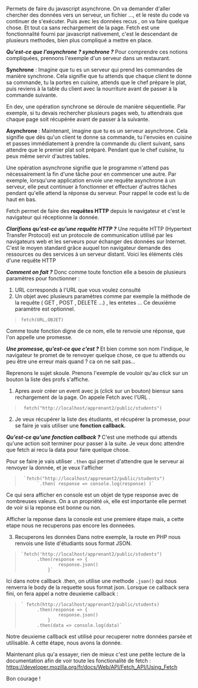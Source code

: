 Permets de faire du javascript asynchrone. On va demander d'aller chercher des données vers un serveur, un fichier ..., et  le reste du code va continuer de s'exécuter. Puis avec les données recus , on va faire quelque chose. Et tout ca sans rechargement de la page.
Fetch est une fonctionnalité fourni par javascript nativement, c'est le descendant de plusieurs methodes, bien plus compliqué a mettre en place.

***Qu'est-ce que l'asynchrone ? synchrone ?***
Pour comprendre ces notions compliquées, prennons l'exemple d'un serveur dans un restaurant.

**Synchrone** : Imagine que tu es un serveur qui prend les commandes de manière synchrone. Cela signifie que tu attends que chaque client te donne sa commande, tu la portes en cuisine, attends que le chef prépare le plat, puis reviens à la table du client avec la nourriture avant de passer à la commande suivante.

En dev, une opération synchrone se déroule de manière séquentielle. Par exemple, si tu devais rechercher plusieurs pages web, tu attendrais que chaque page soit récupérée avant de passer à la suivante.

**Asynchrone** : Maintenant, imagine que tu es un serveur asynchrone. Cela signifie que dès qu'un client te donne sa commande, tu l'envoies en cuisine et passes immédiatement à prendre la commande du client suivant, sans attendre que le premier plat soit préparé. Pendant que le chef cuisine, tu peux même servir d'autres tables.

Une opération asynchrone signifie que le programme n'attend pas nécessairement la fin d'une tâche pour en commencer une autre. Par exemple, lorsqu'une application envoie une requête asynchrone à un serveur, elle peut continuer à fonctionner et effectuer d'autres tâches pendant qu'elle attend la réponse du serveur. Pour rappel le code est lu de haut en bas.

Fetch permet de faire des **requêtes HTTP** depuis le navigateur et c'est le navigateur qui réceptionne la donnée.

***Clarifions qu'est-ce qu'une requête HTTP ?***
Une requête HTTP (Hypertext Transfer Protocol) est un protocole de communication utilisé par les navigateurs web et les serveurs pour échanger des données sur Internet. C'est le moyen standard grâce auquel ton navigateur demande des ressources ou des services à un serveur distant. Voici les éléments clés d'une requête HTTP

***Comment on fait ?***
Donc comme toute fonction elle a besoin de plusieurs paramètres pour fonctionner :

 1. URL corresponds à l'URL que vous voulez consulté
 2. Un objet avec plusieurs paramètres comme par exemple la méthode de la requête ( GET , POST , DELETE ...) , les entetes ... Ce deuxième paramètre est optionnel.

>    `fetch(URL,OBJET)`

 Comme toute fonction digne de ce nom, elle te renvoie une réponse, que l'on appelle une promesse. 
 
  ***Une promesse, qu'est-ce que c'est ?*** 
Et bien comme son nom l'indique, le navigateur te promet de te renvoyer quelque chose, ce que tu attends ou peu être une erreur mais quand ? ca on ne sait pas...

Reprenons le sujet skoule. 
Prenons l'exemple de vouloir qu'au click sur un bouton la liste des profs s'affiche.

 1. Apres avoir créer un event avec js (click sur un bouton) biensur sans rechargement de la page. On appele Fetch avec l'URL .


>   ` fetch("http://localhost/apprenant2/public/students")`


2. Je veux récupérer la liste des étudiants, et récupérer la promesse, pour se faire je vais utiliser une **fonction callback.**

***Qu'est-ce qu'une fonction callback ?***
C'est une methode qui attends qu'une action soit terminer pour passer à la suite.
Je veux donc attendre que fetch ai recu la data pour faire quelque chose.

Pour se faire je vais utiliser `.then` qui permet d'attendre que le serveur ai renvoyer la donnée, et je veux l'afficher 

>      `fetch("http://localhost/apprenant2/public/students")
>           `.then( response => console.log(response) )`

	
Ce qui sera afficher en console est un objet de type response avec de nombreuses valeurs. 
On a un propriété `ok`, elle est importante elle permet de voir si la reponse est bonne ou non.

Afficher la reponse dans la console est une premiere étape mais, a cette etape nous ne recuperons pas encore les donneées.

3. Recuperons les données
Dans notre exemple, la route en PHP nous renvois une liste d'étudiants sous format JSON.

 

>     `fetch('http://localhost/apprenant2/public/students")
>     	    .then(response => {
>     	    	    response.json()
>     		    }`

Ici dans notre callback .then, on utilise une methode `.json()` qui nous renverra le body de la requette sous format json.
Lorsque ce callback sera fini, on fera appel a notre deuxieme callback : 

>     ` fetch(http://localhost/apprenant2/public/students)
>     		.then(response => {
> 		    		response.json()
> 		    	}
> 		    .then(data => console.log(data)`

Notre deuxieme callback est utilisé pour recuperer notre données parsée et utilisable. A cette étape, nous avons la donnée.

Maintenant plus qu'a essayer, rien de mieux c'est une petite lecture de la documentation afin de voir toute les fonctionalité de fetch : https://developer.mozilla.org/fr/docs/Web/API/Fetch_API/Using_Fetch

Bon courage !
